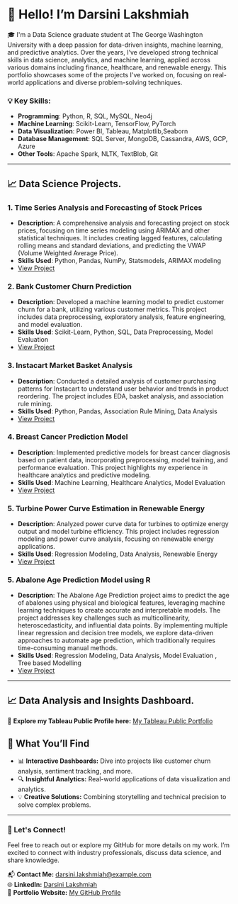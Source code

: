 # 👋 Hello! I’m Darsini Lakshmiah

🎓 I'm a Data Science graduate student at The George Washington University with a deep passion for data-driven insights, machine learning, and predictive analytics. Over the years, I’ve developed strong technical skills in data science, analytics, and machine learning, applied across various domains including finance, healthcare, and renewable energy. This portfolio showcases some of the projects I've worked on, focusing on real-world applications and diverse problem-solving techniques.

### 💡 Key Skills:
- **Programming**: Python, R, SQL, MySQL, Neo4j
- **Machine Learning**: Scikit-Learn, TensorFlow, PyTorch
- **Data Visualization**: Power BI, Tableau, Matplotlib,Seaborn
- **Database Management**: SQL Server, MongoDB, Cassandra, AWS, GCP, Azure
- **Other Tools**: Apache Spark, NLTK, TextBlob, Git

---

## 📈 Data Science Projects.

### 1. **Time Series Analysis and Forecasting of Stock Prices**
   - **Description**: A comprehensive analysis and forecasting project on stock prices, focusing on time series modeling using ARIMAX and other statistical techniques. It includes creating lagged features, calculating rolling means and standard deviations, and predicting the VWAP (Volume Weighted Average Price).
   - **Skills Used**: Python, Pandas, NumPy, Statsmodels, ARIMAX modeling
   - [View Project](https://github.com/DarsiniLakshmiah/Time-Series-Analysis-Forecasting-Stock)

### 2. **Bank Customer Churn Prediction**
   - **Description**: Developed a machine learning model to predict customer churn for a bank, utilizing various customer metrics. This project includes data preprocessing, exploratory analysis, feature engineering, and model evaluation.
   - **Skills Used**: Scikit-Learn, Python, SQL, Data Preprocessing, Model Evaluation
   - [View Project](https://github.com/DarsiniLakshmiah/Bank-Customer-Churn-Prediction)

### 3. **Instacart Market Basket Analysis**
   - **Description**: Conducted a detailed analysis of customer purchasing patterns for Instacart to understand user behavior and trends in product reordering. The project includes EDA, basket analysis, and association rule mining.
   - **Skills Used**: Python, Pandas, Association Rule Mining, Data Analysis
   - [View Project](https://github.com/DarsiniLakshmiah/Instacart-Analysis)

### 4. **Breast Cancer Prediction Model**
   - **Description**: Implemented predictive models for breast cancer diagnosis based on patient data, incorporating preprocessing, model training, and performance evaluation. This project highlights my experience in healthcare analytics and predictive modeling.
   - **Skills Used**: Machine Learning, Healthcare Analytics, Model Evaluation
   - [View Project](https://github.com/DarsiniLakshmiah/Breast-Cancer-Prediction)

### 5. **Turbine Power Curve Estimation in Renewable Energy**
   - **Description**: Analyzed power curve data for turbines to optimize energy output and model turbine efficiency. This project includes regression modeling and power curve analysis, focusing on renewable energy applications.
   - **Skills Used**: Regression Modeling, Data Analysis, Renewable Energy
   - [View Project](https://github.com/DarsiniLakshmiah/Turbine_Power_Curve_Estimation)

### 5. **Abalone Age Prediction Model using R**
   - **Description**: The Abalone Age Prediction project aims to predict the age of abalones using physical and biological features, leveraging machine learning techniques to create accurate and interpretable models. The project addresses key challenges such as multicollinearity, heteroscedasticity, and influential data points. By implementing multiple linear regression and decision tree models, we explore data-driven approaches to automate age prediction, which traditionally requires time-consuming manual methods.
   - **Skills Used**: Regression Modeling, Data Analysis, Model Evaluation , Tree based Modelling
   - [View Project](https://github.com/DarsiniLakshmiah/Abalone_Age_Prediction_using_R)
---
## 📈 Data Analysis and Insights Dashboard.

🔗 **Explore my Tableau Public Profile here:** [My Tableau Public Portfolio](https://public.tableau.com/app/profile/darsini.lakshmiah/vizzes)  

## 🌟 What You’ll Find  
- 📊 **Interactive Dashboards:** Dive into projects like customer churn analysis, sentiment tracking, and more.  
- 🔍 **Insightful Analytics:** Real-world applications of data visualization and analytics.  
- 💡 **Creative Solutions:** Combining storytelling and technical precision to solve complex problems.  

---


### 🚀 Let's Connect!
Feel free to reach out or explore my GitHub for more details on my work. I’m excited to connect with industry professionals, discuss data science, and share knowledge.

📬 **Contact Me:** darsini.lakshmiah@example.com  
🌐 **LinkedIn:** [Darsini Lakshmiah](https://linkedin.com/in/darsinilakshmiah)  
📂 **Portfolio Website:** [My GitHub Profile](https://darsinilakshmiah.github.io/Darsini_Lakshmiah.github.io/index.html) 
